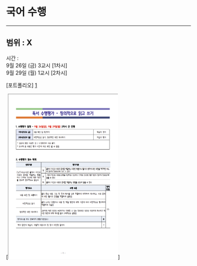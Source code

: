 # 국어 수행

---
범위 : X
-

시간 :      
9월 26일 (금) 3교시 [1차시]   
9월 29일 (월) 1교시 [2차시]   

[포트폴리오] [1]

[<img src="posts/images/korean.png" width="300" height="450"/>]

[1]: https://docs.google.com/forms/d/e/1FAIpQLSfJTrIu-HxxQ5Uo6DXDSXmKOv_kmyPOmi55_NBxM53orzd9Uw/viewform?usp=send_form